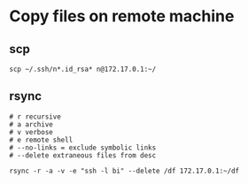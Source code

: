 
# Copy files on remote machine

## scp

~~~
scp ~/.ssh/n*.id_rsa* n@172.17.0.1:~/
~~~

## rsync

~~~
# r recursive
# a archive
# v verbose
# e remote shell 
# --no-links = exclude symbolic links
# --delete extraneous files from desc

rsync -r -a -v -e "ssh -l bi" --delete /df 172.17.0.1:~/df
~~~

